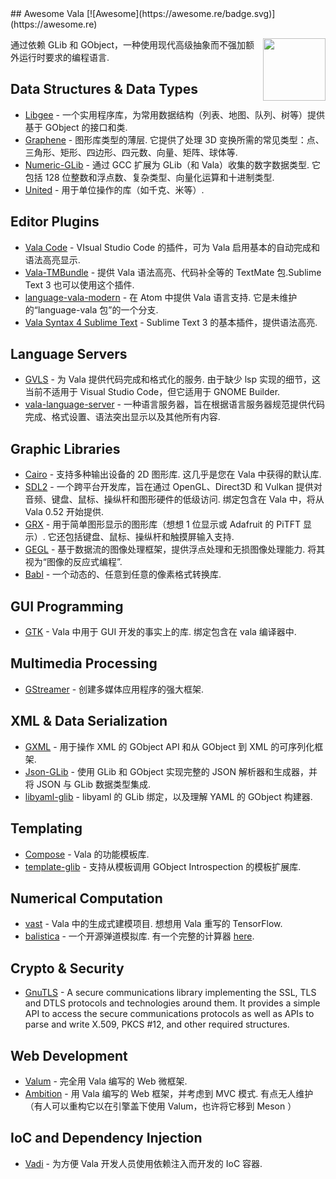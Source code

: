 <div class="github-widget" data-repo="desiderantes/awesome-vala"></div>
<script async src="https://pagead2.googlesyndication.com/pagead/js/adsbygoogle.js"></script><ins class="adsbygoogle" style="display:block" data-ad-client="ca-pub-6890694312814945" data-ad-slot="5473692530" data-ad-format="auto"  data-full-width-responsive="true"></ins><script>(adsbygoogle = window.adsbygoogle || []).push({});</script>
## Awesome Vala [![Awesome](https://awesome.re/badge.svg)](https://awesome.re)

[<img src="https://raw.githubusercontent.com/desiderantes/awesome-vala/master/vala.svg?sanitize=true" align="right" width="100">](https://wiki.gnome.org/Projects/Vala/)

 通过依赖 GLib 和 GObject，一种使用现代高级抽象而不强加额外运行时要求的编程语言.



## Data Structures & Data Types

- [Libgee](https://wiki.gnome.org/Projects/Libgee) - 一个实用程序库，为常用数据结构（列表、地图、队列、树等）提供基于 GObject 的接口和类.
- [Graphene](https://github.com/ebassi/graphene)  - 图形库类型的薄层. 它提供了处理 3D 变换所需的常见类型：点、三角形、矩形、四边形、四元数、向量、矩阵、球体等.
- [Numeric-GLib](https://github.com/arteymix/numeric-glib)  - 通过 GCC 扩展为 GLib（和 Vala）收集的数字数据类型. 它包括 128 位整数和浮点数、复杂类型、向量化运算和十进制类型.
- [United](https://github.com/lcallarec/united) - 用于单位操作的库（如千克、米等）.

## Editor Plugins

- [Vala Code](https://github.com/thiagoabreu/vala-code) - VIsual Studio Code 的插件，可为 Vala 启用基本的自动完成和语法高亮显示.
- [Vala-TMBundle](https://github.com/technosophos/Vala-TMBundle) - 提供 Vala 语法高亮、代码补全等的 TextMate 包.Sublime Text 3 也可以使用这个插件.
- [language-vala-modern](https://atom.io/packages/language-vala-modern)  - 在 Atom 中提供 Vala 语言支持. 它是未维护的“language-vala 包”的一个分支.
- [Vala Syntax 4 Sublime Text](https://launchpad.net/valasyntax4sublimetext) - Sublime Text 3 的基本插件，提供语法高亮.

## Language Servers

- [GVLS](https://gitlab.gnome.org/esodan/gvls)  - 为 Vala 提供代码完成和格式化的服务. 由于缺少 lsp 实现的细节，这当前不适用于 Visual Studio Code，但它适用于 GNOME Builder.
- [vala-language-server](https://github.com/benwaffle/vala-language-server) - 一种语言服务器，旨在根据语言服务器规范提供代码完成、格式设置、语法突出显示以及其他所有内容.

## Graphic Libraries

- [Cairo](https://cairographics.org/)  - 支持多种输出设备的 2D 图形库. 这几乎是您在 Vala 中获得的默认库.
- [SDL2](https://www.libsdl.org/)  - 一个跨平台开发库，旨在通过 OpenGL、Direct3D 和 Vulkan 提供对音频、键盘、鼠标、操纵杆和图形硬件的低级访问. 绑定包含在 Vala 中，将从 Vala 0.52 开始提供.
- [GRX](https://github.com/ev3dev/grx)  - 用于简单图形显示的图形库（想想 1 位显示或 Adafruit 的 PiTFT 显示）. 它还包括键盘、鼠标、操纵杆和触摸屏输入支持.
- [GEGL](http://gegl.org/)  - 基于数据流的图像处理框架，提供浮点处理和无损图像处理能力. 将其视为“图像的反应式编程”.
- [Babl](http://gegl.org/babl/) - 一个动态的、任意到任意的像素格式转换库.

## GUI Programming

- [GTK](https://www.gtk.org/)  - Vala 中用于 GUI 开发的事实上的库. 绑定包含在 vala 编译器中.

## Multimedia Processing

- [GStreamer](http://gstreamer.freedesktop.org/) - 创建多媒体应用程序的强大框架.

## XML & Data Serialization

- [GXML](https://gitlab.gnome.org/GNOME/gxml/) - 用于操作 XML 的 GObject API 和从 GObject 到 XML 的可序列化框架.
- [Json-GLib](https://gitlab.gnome.org/GNOME/json-glib/) - 使用 GLib 和 GObject 实现完整的 JSON 解析器和生成器，并将 JSON 与 GLib 数据类型集成.
- [libyaml-glib](https://github.com/rainwoodman/libyaml-glib) - libyaml 的 GLib 绑定​​，以及理解 YAML 的 GObject 构建器.

## Templating

- [Compose](https://github.com/arteymix/compose) - Vala 的功能模板库.
- [template-glib](https://gitlab.gnome.org/GNOME/template-glib) - 支持从模板调用 GObject Introspection 的模板扩展库.

## Numerical Computation

- [vast](https://github.com/rainwoodman/vast)  - Vala 中的生成式建模项目. 想想用 Vala 重写的 TensorFlow.
- [balistica](https://github.com/fusilero/libbalistica)  - 一个开源弹道模拟库. 有一个完整的计算器 [here](https://github.com/fusilero/balistica).

## Crypto & Security

- [GnuTLS](https://www.gnutls.org/) - A secure communications library implementing the SSL, TLS and DTLS protocols and technologies around them. It provides a simple API to access the secure communications protocols as well as APIs to parse and write X.509, PKCS #12, and other required structures.

## Web Development

- [Valum](https://github.com/valum-framework/valum) - 完全用 Vala 编写的 Web 微框架.
- [Ambition](https://github.com/AmbitionFramework/ambition)  - 用 Vala 编写的 Web 框架，并考虑到 MVC 模式. 有点无人维护（有人可以重构它以在引擎盖下使用 Valum，也许将它移到 Meson ）

## IoC and Dependency Injection

- [Vadi](https://github.com/nahuelwexd/Vadi) - 为方便 Vala 开发人员使用依赖注入而开发的 IoC 容器.
